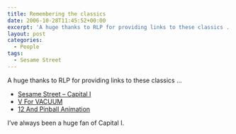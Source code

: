 ```yaml
---
title: Remembering the classics
date: 2006-10-28T11:45:52+00:00
excerpt: 'A huge thanks to RLP for providing links to these classics ...    http://www.youtube.com/watch?v=tsBJYS1jBag'
layout: post
categories:
  - People
tags:
  - Sesame Street
---
```

A huge thanks to RLP for providing links to these classics &#8230;

  * [Sesame Street &#8211; Capital I](http://youtu.be/Wc1RfFYxZ2I)
  * [V For VACUUM](http://youtu.be/ewx72r1Momg)
  * [12 And Pinball Animation](http://youtu.be/JZshZp-cxKg)

I&#8217;ve always been a huge fan of Capital I.